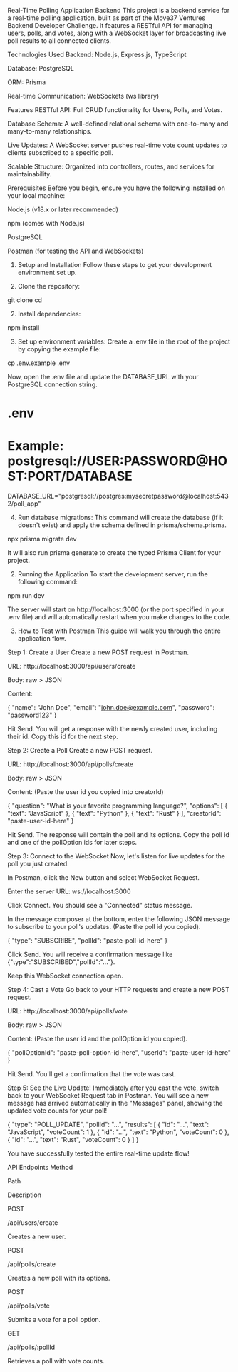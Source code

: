 Real-Time Polling Application Backend
This project is a backend service for a real-time polling application, built as part of the Move37 Ventures Backend Developer Challenge. It features a RESTful API for managing users, polls, and votes, along with a WebSocket layer for broadcasting live poll results to all connected clients.

Technologies Used
Backend: Node.js, Express.js, TypeScript

Database: PostgreSQL

ORM: Prisma

Real-time Communication: WebSockets (ws library)

Features
RESTful API: Full CRUD functionality for Users, Polls, and Votes.

Database Schema: A well-defined relational schema with one-to-many and many-to-many relationships.

Live Updates: A WebSocket server pushes real-time vote count updates to clients subscribed to a specific poll.

Scalable Structure: Organized into controllers, routes, and services for maintainability.

Prerequisites
Before you begin, ensure you have the following installed on your local machine:

Node.js (v18.x or later recommended)

npm (comes with Node.js)

PostgreSQL

Postman (for testing the API and WebSockets)

1. Setup and Installation
Follow these steps to get your development environment set up.

1. Clone the repository:

git clone <your-repository-url>
cd <repository-folder>

2. Install dependencies:

npm install

3. Set up environment variables:
Create a .env file in the root of the project by copying the example file:

cp .env.example .env

Now, open the .env file and update the DATABASE_URL with your PostgreSQL connection string.

# .env
# Example: postgresql://USER:PASSWORD@HOST:PORT/DATABASE
DATABASE_URL="postgresql://postgres:mysecretpassword@localhost:5432/poll_app"

4. Run database migrations:
This command will create the database (if it doesn't exist) and apply the schema defined in prisma/schema.prisma.

npx prisma migrate dev

It will also run prisma generate to create the typed Prisma Client for your project.

2. Running the Application
To start the development server, run the following command:

npm run dev

The server will start on http://localhost:3000 (or the port specified in your .env file) and will automatically restart when you make changes to the code.

3. How to Test with Postman
This guide will walk you through the entire application flow.

Step 1: Create a User
Create a new POST request in Postman.

URL: http://localhost:3000/api/users/create

Body: raw > JSON

Content:

{
  "name": "John Doe",
  "email": "john.doe@example.com",
  "password": "password123"
}

Hit Send. You will get a response with the newly created user, including their id. Copy this id for the next step.

Step 2: Create a Poll
Create a new POST request.

URL: http://localhost:3000/api/polls/create

Body: raw > JSON

Content: (Paste the user id you copied into creatorId)

{
  "question": "What is your favorite programming language?",
  "options": [
    { "text": "JavaScript" },
    { "text": "Python" },
    { "text": "Rust" }
  ],
  "creatorId": "paste-user-id-here"
}

Hit Send. The response will contain the poll and its options. Copy the poll id and one of the pollOption ids for later steps.

Step 3: Connect to the WebSocket
Now, let's listen for live updates for the poll you just created.

In Postman, click the New button and select WebSocket Request.

Enter the server URL: ws://localhost:3000

Click Connect. You should see a "Connected" status message.

In the message composer at the bottom, enter the following JSON message to subscribe to your poll's updates. (Paste the poll id you copied).

{
  "type": "SUBSCRIBE",
  "pollId": "paste-poll-id-here"
}

Click Send. You will receive a confirmation message like {"type":"SUBSCRIBED","pollId":"..."}.

Keep this WebSocket connection open.

Step 4: Cast a Vote
Go back to your HTTP requests and create a new POST request.

URL: http://localhost:3000/api/polls/vote

Body: raw > JSON

Content: (Paste the user id and the pollOption id you copied).

{
  "pollOptionId": "paste-poll-option-id-here",
  "userId": "paste-user-id-here"
}

Hit Send. You'll get a confirmation that the vote was cast.

Step 5: See the Live Update!
Immediately after you cast the vote, switch back to your WebSocket Request tab in Postman. You will see a new message has arrived automatically in the "Messages" panel, showing the updated vote counts for your poll!

{
    "type": "POLL_UPDATE",
    "pollId": "...",
    "results": [
        { "id": "...", "text": "JavaScript", "voteCount": 1 },
        { "id": "...", "text": "Python", "voteCount": 0 },
        { "id": "...", "text": "Rust", "voteCount": 0 }
    ]
}

You have successfully tested the entire real-time update flow!

API Endpoints
Method

Path

Description

POST

/api/users/create

Creates a new user.

POST

/api/polls/create

Creates a new poll with its options.

POST

/api/polls/vote

Submits a vote for a poll option.

GET

/api/polls/:pollId

Retrieves a poll with vote counts.

